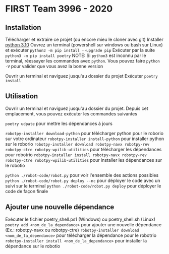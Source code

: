 # FIRST Team 3996 - 2020

## Installation
Télécharger et extraire ce projet (ou encore mieu le cloner avec git)
Installer [python 3.10](https://www.python.org/downloads/)
Ouvrez un terminal (powershell sur windows ou bash sur Linux) et exécuter `python3 -m pip install --upgrade pip`
Exécuter par la suite `python3 -m pip install poetry`
NOTE: Si `python3` est inconnu par le terminal, réessayer les commandes avec `python`. Vous pouvez faire `python -V` pour valider que vous avez la bonne version

Ouvrir un terminal et naviguez jusqu'au dossier du projet
Exécuter `poetry install`

## Utilisation
Ouvrir un terminal et naviguez jusqu'au dossier du projet. Depuis cet emplacement, vous pouvez exécuter les commandes suivantes

`poetry udpate` pour mettre les dépendances à jours

`robotpy-installer download-python` pour télécharger python pour le roborio sur votre ordinateur
`robotpy-installer install-python` pour installer python sur le roborio
`robotpy-installer download robotpy-navx robotpy-rev robotpy-ctre robotpy-wpilib-utilities` pour télécharger les dépendances pour robotrio
`robotpy-installer install robotpy-navx robotpy-rev robotpy-ctre robotpy-wpilib-utilities` pour installer les dépendances sur le robotio

`python ./robot-code/robot.py` pour voir l'ensemble des actions possibles
`python ./robot-code/robot.py deploy --nc` pour déployer le code avec un suivi sur le terminal
`python ./robot-code/robot.py deploy` pour déployer le code de façon finale


## Ajouter une nouvelle dépendance
Exécuter le fichier poetry_shell.ps1 (Windows) ou poetry_shell.sh (Linux)
`poetry add <nom_de_la_dependance>` pour ajouter une nouvelle dépendance (Ex.: robotpy-navx ou robotpy-ctre)
`robotpy-installer download <nom_de_la_dependance>` pour télécharger la dépendance pour le robotrio
`robotpy-installer install <nom_de_la_dependance>` pour installer la dépendance sur le robotio
